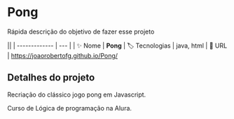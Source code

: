# Pong

Rápida descrição do objetivo de fazer esse projeto

||
| -------------  | --- |
| :sparkles: Nome        | **Pong**
| :label: Tecnologias | java, html
| :rocket: URL         | https://joaorobertofg.github.io/Pong/

## Detalhes do projeto

Recriação do clássico jogo pong em Javascript.

Curso de Lógica de programação na Alura.
